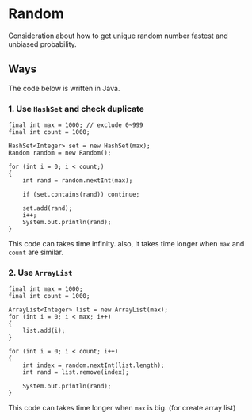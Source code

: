 # Random
Consideration about how to get unique random number fastest and unbiased probability.

## Ways
The code below is written in Java.

### 1. Use `HashSet` and check duplicate

    final int max = 1000; // exclude 0~999
    final int count = 1000;
    
    HashSet<Integer> set = new HashSet(max);
    Random random = new Random();
    
    for (int i = 0; i < count;)
    {
        int rand = random.nextInt(max);
        
        if (set.contains(rand)) continue;
        
        set.add(rand);
        i++;
        System.out.println(rand);
    }

This code can takes time infinity.
also, It takes time longer when `max` and `count` are similar.
    
### 2. Use `ArrayList`

    final int max = 1000;
    final int count = 1000;
    
    ArrayList<Integer> list = new ArrayList(max);
    for (int i = 0; i < max; i++)
    {
        list.add(i);
    }
    
    for (int i = 0; i < count; i++)
    {
        int index = random.nextInt(list.length);
        int rand = list.remove(index);
        
        System.out.println(rand);
    }
    
This code can takes time longer when `max` is big. (for create array list)
